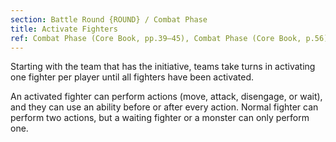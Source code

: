 ```yaml
---
section: Battle Round {ROUND} / Combat Phase
title: Activate Fighters
ref: Combat Phase (Core Book, pp.39–45), Combat Phase (Core Book, p.56) and Activating Monsters (Monsters & Mercenaries, p.44)
---
```


Starting with the team that has the initiative, teams take turns in activating one fighter per player until all fighters have been activated.

An activated fighter can perform actions (move, attack, disengage, or wait), and they can use an ability before or after every action. Normal fighter can perform two actions, but a waiting fighter or a monster can only perform one.
